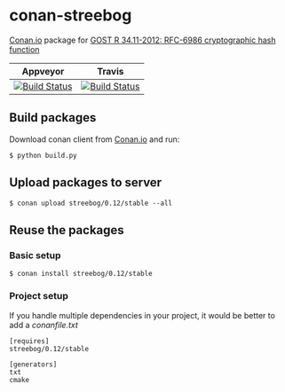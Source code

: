 # conan-streebog

[Conan.io](https://conan.io) package for [GOST R 34.11-2012: RFC-6986 cryptographic hash function](https://github.com/adegtyarev/streebog)

| Appveyor | Travis |
|-----------|--------|
|[![Build Status](https://ci.appveyor.com/api/projects/status/github/db4/conan-streebog?branch=master&svg=true)](https://ci.appveyor.com/project/db4/conan-streebog)|[![Build Status](https://travis-ci.org/db4/conan-streebog.svg?branch=master)](https://travis-ci.org/db4/conan-streebog)|

## Build packages

Download conan client from [Conan.io](https://conan.io) and run:

    $ python build.py

## Upload packages to server

    $ conan upload streebog/0.12/stable --all

## Reuse the packages

### Basic setup

    $ conan install streebog/0.12/stable

### Project setup

If you handle multiple dependencies in your project, it would be better to add a *conanfile.txt*

    [requires]
    streebog/0.12/stable

    [generators]
    txt
    cmake


